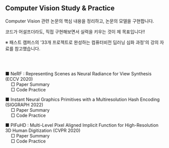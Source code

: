 
##  Computer Vision Study & Practice


  Computer Vision 관련 논문의 핵심 내용을 정리하고, 논문의 모델을 구현합니다.  


  코드가 어설프더라도, 직접 구현해보면서 실력을 키우는 것이 제 목표입니다!!  
  
 ※ 패스트 캠퍼스의 '33개 프로젝트로 완성하는 컴퓨터비전 딥러닝 심화 과정'의 강의 자료를 참고했습니다.

</br>
</br>
 
 ■ NeRF : Representing Scenes as Neural Radiance for View Synthesis (ECCV 2020)
 </br>
  &emsp;  □ Paper Summary
  </br>
  &emsp; □ Code Practice



■ Instant Neural Graphics Primitives with a Multiresolution Hash Encoding (SIGGRAPH 2022) 
</br>
&emsp; □ Paper Summary
</br>
&emsp; □ Code Practice


■ PIFuHD : Multi-Level Pixel Aligned Implicit Function for High-Resolution 3D Human Digitization (CVPR 2020)
</br>
&emsp; □ Paper Summary
</br>
&emsp; □ Code Practice

